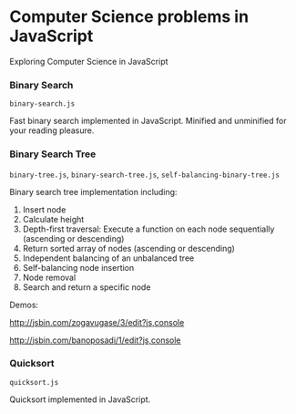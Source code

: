 Computer Science problems in JavaScript
===================

Exploring Computer Science in JavaScript

### Binary Search

`binary-search.js`

Fast binary search implemented in JavaScript. Minified and unminified for your reading pleasure.

### Binary Search Tree

`binary-tree.js`, `binary-search-tree.js`, `self-balancing-binary-tree.js`

Binary search tree implementation including:

  1. Insert node
  2. Calculate height
  3. Depth-first traversal: Execute a function on each node sequentially (ascending or descending)
  4. Return sorted array of nodes (ascending or descending)
  5. Independent balancing of an unbalanced tree
  6. Self-balancing node insertion
  7. Node removal
  8. Search and return a specific node

Demos: 

http://jsbin.com/zogavugase/3/edit?js,console

http://jsbin.com/banoposadi/1/edit?js,console

### Quicksort
  
`quicksort.js`

Quicksort implemented in JavaScript. 
